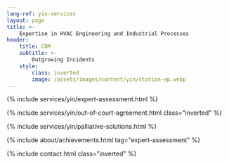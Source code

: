 ```yaml
---
lang-ref: yin-services
layout: page
title: >-
    Expertise in HVAC Engineering and Industrial Processes
header:
    title: CDM
    subtitle: >-
        Outgrowing Incidents
    style:
        class: inverted
        image: /assets/images/content/yin/station-ep.webp
---
```


{% include services/yin/expert-assessment.html %}

{% include services/yin/out-of-court-agreement.html class="inverted" %}

{% include services/yin/palliative-solutions.html %}

{% include about/achievements.html tag="expert-assessment" %}

{% include contact.html class="inverted" %}
